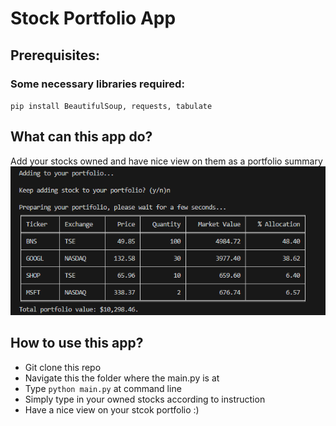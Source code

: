 # Stock Portfolio App

## Prerequisites:
### Some necessary libraries required:
`pip install BeautifulSoup, requests, tabulate`

## What can this app do?
Add your stocks owned and have nice view on them as a portfolio summary
![Alt Text](table.png)

## How to use this app?
- Git clone this repo
- Navigate this the folder where the main.py is at
- Type `python main.py` at command line
- Simply type in your owned stocks according to instruction
- Have a nice view on your stcok portfolio :)
